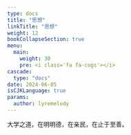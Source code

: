 ```yaml
---
type: docs
title: "思想"
linkTitle: "思想"
weight: 12
bookCollapseSection: true
menu:
  main:
    weight: 30
    pre: <i class='fa fa-cogs'></i>
cascade:
  type: "docs"
date: 2024-06-05
isCJKLanguage: true
params:
  author: lyremelody
---
```


大学之道，在明明德，在亲民，在止于至善。
